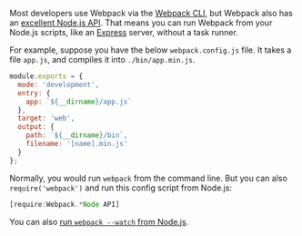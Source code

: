 Most developers use Webpack via the [Webpack CLI](https://www.npmjs.com/package/webpack-cli), but Webpack also has an [excellent Node.js API](https://webpack.js.org/api/node/). That means you can run Webpack from your Node.js scripts, like an [Express](http://expressjs.com/) server, without a task runner.

For example, suppose you have the below `webpack.config.js` file. It takes a file `app.js`, and compiles it into `./bin/app.min.js`.

```javascript
module.exports = {
  mode: 'development',
  entry: {
    app: `${__dirname}/app.js`
  },
  target: 'web',
  output: {
    path: `${__dirname}/bin`,
    filename: '[name].min.js'
  }
};
```

Normally, you would run `webpack` from the command line. But you can also `require('webpack')` and run this config script from Node.js:

```javascript
[require:Webpack.*Node API]
```

You can also [run `webpack --watch` from Node.js](/tutorials/webpack/programmatic-watch).